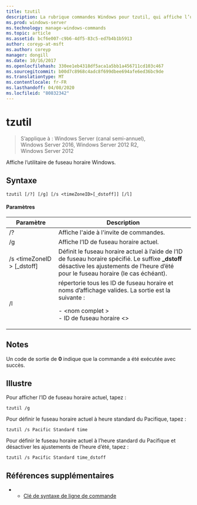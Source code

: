 ```yaml
---
title: tzutil
description: La rubrique commandes Windows pour tzutil, qui affiche l’utilitaire de fuseau horaire Windows.
ms.prod: windows-server
ms.technology: manage-windows-commands
ms.topic: article
ms.assetid: bcf6e007-c9b6-4df5-83c5-ed7b4b1b5913
author: coreyp-at-msft
ms.author: coreyp
manager: dongill
ms.date: 10/16/2017
ms.openlocfilehash: 330ee1eb4318df5aca1a5bb1a456711cd103c467
ms.sourcegitcommit: b00d7c8968c4adc8f699dbee694afe6ed36bc9de
ms.translationtype: MT
ms.contentlocale: fr-FR
ms.lasthandoff: 04/08/2020
ms.locfileid: "80832342"
---
```

# <a name="tzutil"></a>tzutil

>S’applique à : Windows Server (canal semi-annuel), Windows Server 2016, Windows Server 2012 R2, Windows Server 2012

Affiche l’utilitaire de fuseau horaire Windows. 

## <a name="syntax"></a>Syntaxe
```
tzutil [/?] [/g] [/s <timeZoneID>[_dstoff]] [/l]
```
#### <a name="parameters"></a>Paramètres
|Paramètre|Description|
|-------|--------|
|/?|Affiche l'aide à l'invite de commandes.|
|/g|Affiche l’ID de fuseau horaire actuel.|
|/s \<timeZoneID > [_dstoff]|Définit le fuseau horaire actuel à l’aide de l’ID de fuseau horaire spécifié. Le suffixe **_dstoff** désactive les ajustements de l’heure d’été pour le fuseau horaire (le cas échéant).|
|/l|répertorie tous les ID de fuseau horaire et noms d’affichage valides. La sortie est la suivante :<p>-   \<nom complet ><br />-   ID de fuseau horaire \<>|

## <a name="remarks"></a>Notes
Un code de sortie de **0** indique que la commande a été exécutée avec succès.

## <a name="examples"></a><a name=BKMK_Examples></a>Illustre
Pour afficher l’ID de fuseau horaire actuel, tapez :
```
tzutil /g
```
Pour définir le fuseau horaire actuel à heure standard du Pacifique, tapez :
```
tzutil /s Pacific Standard time
```
Pour définir le fuseau horaire actuel à l’heure standard du Pacifique et désactiver les ajustements de l’heure d’été, tapez :
```
tzutil /s Pacific Standard time_dstoff
```
## <a name="additional-references"></a>Références supplémentaires
-   - [Clé de syntaxe de ligne de commande](command-line-syntax-key.md)

